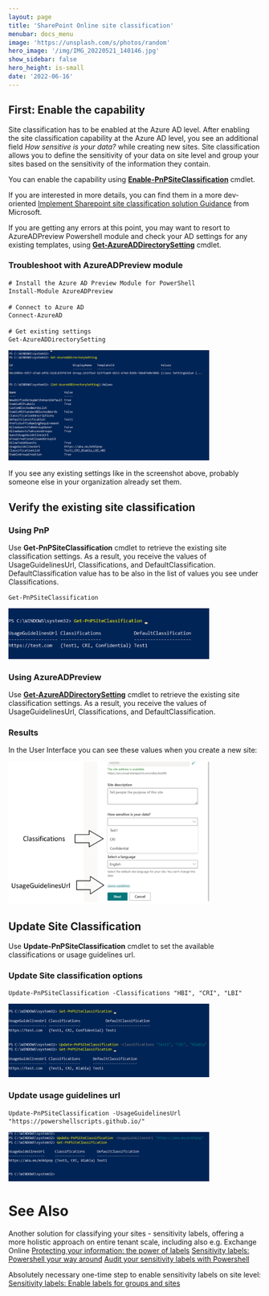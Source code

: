 ```yaml
---
layout: page
title: 'SharePoint Online site classification'
menubar: docs_menu
image: 'https://unsplash.com/s/photos/random'
hero_image: '/img/IMG_20220521_140146.jpg'
show_sidebar: false
hero_height: is-small
date: '2022-06-16'
---
```


## First: Enable the capability
Site classification has to be enabled at the Azure AD level.
After enabling the site classification capability at the Azure AD level, you see an additional field *How sensitive is your data?* while creating new sites. Site classification allows you to define the sensitivity of your data on site level and group your sites based on the sensitivity of the information they contain.

You can enable the capability using [**Enable-PnPSiteClassification**](https://pnp.github.io/powershell/cmdlets/Enable-PnPSiteClassification.html) cmdlet.

If you are interested in more details, you can find them in a more dev-oriented [Implement Sharepoint site classification solution Guidance](https://docs.microsoft.com/en-us/sharepoint/dev/solution-guidance/implement-a-sharepoint-site-classification-solution) from Microsoft.

If you are getting any errors at this point, you may want to resort to AzureADPreview Powershell module and check your AD settings for any existing templates, using [**Get-AzureADDirectorySetting**](https://docs.microsoft.com/en-us/powershell/module/azuread/get-azureaddirectorysetting?view=azureadps-2.0-preview) cmdlet.

### Troubleshoot with AzureADPreview module
```
# Install the Azure AD Preview Module for PowerShell
Install-Module AzureADPreview

# Connect to Azure AD
Connect-AzureAD

# Get existing settings
Get-AzureADDirectorySetting
```

<img src="/articles/images/classification8.PNG" width="400">


If you see any existing settings like in the screenshot above, probably someone else in your organization already set them.


## Verify the existing site classification

### Using PnP
Use **Get-PnPSiteClassification** cmdlet to retrieve the existing site classification settings. As a result, you receive the values of UsageGuidelinesUrl, Classifications, and DefaultClassification. DefaultClassification value has to be also in the list of values you see under Classifications.

```
Get-PnPSiteClassification
```
<img src="/articles/images/classification3.PNG" width="400">

 
### Using AzureADPreview
Use [**Get-AzureADDirectorySetting**](https://docs.microsoft.com/en-us/powershell/module/azuread/get-azureaddirectorysetting?view=azureadps-2.0-preview) cmdlet to retrieve the existing site classification settings. As a result, you receive the values of UsageGuidelinesUrl, Classifications, and DefaultClassification.



### Results
In the User Interface you can see these values when you create a new site:

 <img src="/articles/images/classification2.PNG" width="400">




## Update Site Classification
Use **Update-PnPSiteClassification** cmdlet to set the available classifications or usage guidelines url.

### Update Site classification options
```
Update-PnPSiteClassification -Classifications "HBI", "CRI", "LBI"
```
 <img src="/articles/images/classification4.PNG" width="400"> 


### Update usage guidelines url
```
Update-PnPSiteClassification -UsageGuidelinesUrl "https://powershellscripts.github.io/"
```
 <img src="/articles/images/classification6.PNG" width="400">



# See Also

Another solution for classifying your sites - sensitivity labels, 
offering a more holistic approach on entire tenant scale, including also e.g. Exchange Online 
[Protecting your information: the power of labels](https://social.technet.microsoft.com/wiki/contents/articles/54468.protecting-your-information-the-power-of-labels.aspx)
[Sensitivity labels: Powershell your way around](https://social.technet.microsoft.com/wiki/contents/articles/54497.sensitivity-labels-powershell-your-way-around.aspx)
[Audit your sensitivity labels with Powershell](https://powershellscripts.github.io/articles/English/InformationProtection/Audit%20your%20sensitivity%20labels%20with%20Powershell/)

Absolutely necessary one-time step to enable sensitivity labels on site level:
[Sensitivity labels: Enable labels for groups and sites](https://social.technet.microsoft.com/wiki/contents/articles/54499.sensitivity-labels-enable-labels-for-groups-and-sites.aspx)